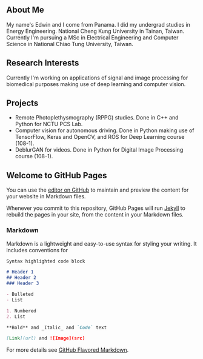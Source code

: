 ## About Me

My name's Edwin and I come from Panama. I did my undergrad studies in Energy Engineering. National Cheng Kung University in Tainan, Taiwan.
Currently I'm pursuing a MSc in Electrical Engineering and Computer Science in National Chiao Tung University, Taiwan.

## Research Interests

Currently I'm working on applications of signal and image processing for biomedical purposes making use of deep learning and computer vision.

## Projects

- Remote Photoplethysmography (RPPG) studies. Done in C++ and Python for NCTU PCS Lab.
- Computer vision for autonomous driving. Done in Python making use of TensorFlow, Keras and OpenCV, and ROS for Deep Learning course (108-1).
- DeblurGAN for videos. Done in Python for Digital Image Processing course (108-1).

## Welcome to GitHub Pages

You can use the [editor on GitHub](https://github.com/arkel23/arkel23.github.io/edit/main/index.md) to maintain and preview the content for your website in Markdown files.

Whenever you commit to this repository, GitHub Pages will run [Jekyll](https://jekyllrb.com/) to rebuild the pages in your site, from the content in your Markdown files.

### Markdown

Markdown is a lightweight and easy-to-use syntax for styling your writing. It includes conventions for

```markdown
Syntax highlighted code block

# Header 1
## Header 2
### Header 3

- Bulleted
- List

1. Numbered
2. List

**Bold** and _Italic_ and `Code` text

[Link](url) and ![Image](src)
```

For more details see [GitHub Flavored Markdown](https://guides.github.com/features/mastering-markdown/).
